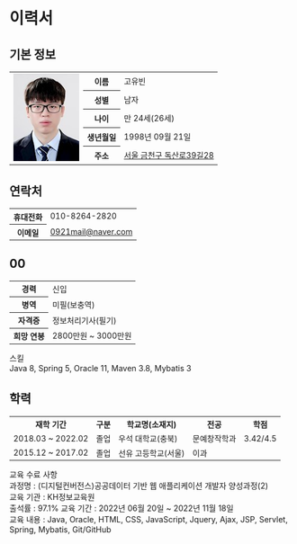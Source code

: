 <h1>이력서</h1>
  
<h2>기본 정보</h2> 
<table>
  <tr>
    <td rowspan="5">
      <img src="https://github.com/fgjkqm20/resume/blob/main/image/profile.png" width="117" height="156px">
    </td>
    <th>이름</th>
    <td>고유빈</td>
  </tr>
  <tr>
    <th>성별</th>
    <td>남자</td>
  </tr>
  <tr>
    <th>나이</th>
    <td>만 24세(26세)</td>
  </tr>
  <tr>
    <th>생년월일</th>
    <td>1998년 09월 21일</td>
  </tr>
  <tr>
    <th>주소</th>
    <td><a href="https://goo.gl/maps/9rJS4sjK3whZA5s36">서울 금천구 독산로39길28</a></td>
  </tr>
</table>
  
<h2>연락처</h2> 
<table>
  <tr>
    <th>휴대전화</th>
    <td>010-8264-2820</td>
  </tr>
  <tr>
    <th>이메일</th>
    <td><a href="mailto:0921mail@naver.com">0921mail@naver.com</a></td>
  </tr>
</table>  
  
<h2>00</h2>
<table>
  <tr>
    <th>경력</th>
    <td>신입</td>
  </tr>
  <tr>
    <th>병역</th>
    <td>미필(보충역)</td>
  </tr>
  <tr>
    <th>자격증</th>
    <td>정보처리기사(필기)</td>
  </tr>
  <tr>
    <th>희망 연봉</th>
    <td>2800만원 ~ 3000만원</td>
  </tr>
</table>
  
스킬  
Java 8, Spring 5, Oracle 11, Maven 3.8, Mybatis 3  
  
<h2>학력</h2>
<table>
  <tr>
    <th>재학 기간</th>
    <th>구분</th>
    <th>학교명(소재지)</th>
    <th>전공</th>
    <th>학점</th>
  </tr>
  <tr>
    <td>2018.03 ~ 2022.02</td>
    <td>졸업</td>
    <td>우석 대학교(충북)</td>
    <td>문예창작학과</td>
    <td>3.42/4.5</td>
  </tr>
  <tr>
    <td>2015.12 ~ 2017.02</td>
    <td>졸업</td>
    <td>선유 고등학교(서울)</td>
    <td>이과</td>
    <td></td>
  </tr>
</table>
  
교육 수료 사항  
과정명 : (디지털컨버전스)공공데이터 기반 웹 애플리케이션 개발자 양성과정(2)  
교육 기관 : KH정보교육원  
출석률 : 97.1%
교육 기간 : 2022년 06월 20일 ~ 2022년 11월 18일  
교육 내용 : Java, Oracle, HTML, CSS, JavaScript, Jquery, Ajax, JSP, Servlet, Spring, Mybatis, Git/GitHub  
